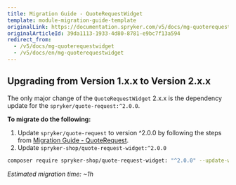 ```yaml
---
title: Migration Guide - QuoteRequestWidget
template: module-migration-guide-template
originalLink: https://documentation.spryker.com/v5/docs/mg-quoterequestwidget
originalArticleId: 39da1113-1933-4d80-8781-e9bc7f13a594
redirect_from:
  - /v5/docs/mg-quoterequestwidget
  - /v5/docs/en/mg-quoterequestwidget
---
```


## Upgrading from Version 1.x.x to Version 2.x.x
The only major change of the `QuoteRequestWidget` 2.x.x is the dependency update for the `spryker/quote-request:^2.0.0`.

**To migrate do the following:**
1. Update `spryker/quote-request` to version ^2.0.0 by following the steps from [Migration Guide - QuoteRequest](/docs/scos/dev/module-migration-guides/{{page.version}}/migration-guide-quoterequest.html).
2. Update `spryker-shop/quote-request-widget:^2.0.0`

```bash
composer require spryker-shop/quote-request-widget: "^2.0.0" --update-with-dependencies
```

*Estimated migration time: ~1h*
